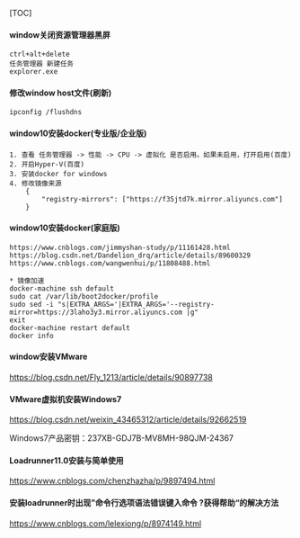[TOC]

#### window关闭资源管理器黑屏
```
ctrl+alt+delete
任务管理器 新建任务
explorer.exe
```

#### 修改window host文件(刷新)
```
ipconfig /flushdns
```

#### window10安装docker(专业版/企业版)
```
1. 查看 任务管理器 -> 性能 -> CPU -> 虚拟化 是否启用。如果未启用，打开启用(百度)
2. 开启Hyper-V(百度)
3. 安装docker for windows
4. 修改镜像来源
    {
        "registry-mirrors": ["https://f35jtd7k.mirror.aliyuncs.com"]
    }
```

#### window10安装docker(家庭版)
```
https://www.cnblogs.com/jimmyshan-study/p/11161428.html
https://blog.csdn.net/Dandelion_drq/article/details/89600329
https://www.cnblogs.com/wangwenhui/p/11808488.html
```

```
* 镜像加速
docker-machine ssh default
sudo cat /var/lib/boot2docker/profile
sudo sed -i "s|EXTRA_ARGS='|EXTRA_ARGS='--registry-mirror=https://3laho3y3.mirror.aliyuncs.com |g"
exit
docker-machine restart default
docker info
```


#### window安装VMware
<https://blog.csdn.net/Fly_1213/article/details/90897738>

#### VMware虚拟机安装Windows7
<https://blog.csdn.net/weixin_43465312/article/details/92662519>

Windows7产品密钥：237XB-GDJ7B-MV8MH-98QJM-24367

#### Loadrunner11.0安装与简单使用
<https://www.cnblogs.com/chenzhazha/p/9897494.html>

#### 安装loadrunner时出现”命令行选项语法错误键入命令 \?获得帮助“的解决方法
<https://www.cnblogs.com/lelexiong/p/8974149.html>

